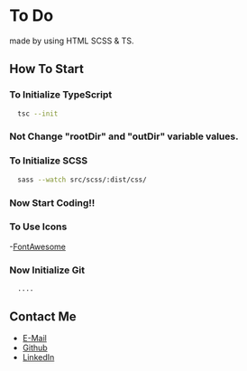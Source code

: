 # To Do
made by using HTML SCSS & TS. 

## How To Start
### To Initialize TypeScript
```bash
  tsc --init
```
### Not Change "rootDir" and "outDir" variable values.

### To Initialize SCSS
```bash
  sass --watch src/scss/:dist/css/
```
### Now Start Coding!!

### To Use Icons 
-[FontAwesome]()

### Now Initialize Git
```
  ....
```
## Contact Me
 - [E-Mail](mailto:contact.yourwebdev@gmail.com)
 - [Github](https://github.com/AnupShouryaDev)
 - [LinkedIn](https://www.linkedin.com/in/anup-shourya-141b3b1b5/)



